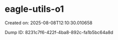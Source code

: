 # eagle-utils-o1

Created on: 2025-08-08T12:10:30.010658

Dump ID: 8231c7f6-422f-4ba8-892c-fa1b5bc64a8d

